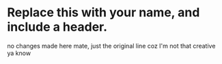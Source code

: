 # Replace this with your name, and include a header.

no changes made here mate, just the original line coz I'm not that creative ya know
